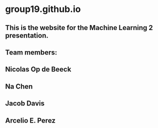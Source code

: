 # group19.github.io 

## This is the website for the Machine Learning 2 presentation. 
## Team members: 
## Nicolas Op de Beeck 
## Na Chen 
## Jacob Davis 
## Arcelio E. Perez
